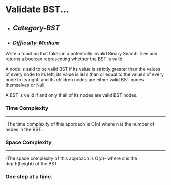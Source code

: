 # Validate BST...

- ## **_Category-BST_**
- ### **_Difficulty-Medium_**

Write a function that takes in a potentially invalid Binary Search Tree and returns a boolean representing whether the BST is valid.

A node is said to be valid BST if its value is strictly greater than the values of every node to its left; its value is less than or equal to the values of every node to its right; and its children nodes are either valid BST nodes themselves or Null.

A BST is valid if and only if all of its nodes are valid BST nodes.

### Time Complexity

---

-The time complexity of this approach is O(n) where n is the number of nodes in the BST.

### Space Complexity

---

-The space complexity of this approach is O(d)- where d is the depth(height) of the BST.

### One step at a time.
